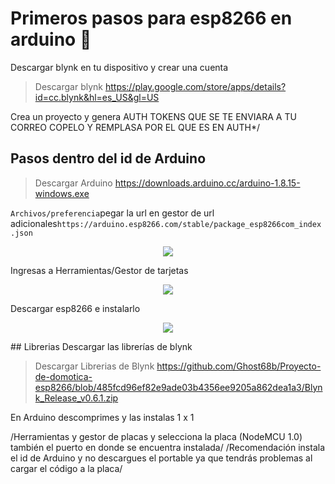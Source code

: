 # Primeros pasos para esp8266 en arduino 🚀

Descargar blynk en tu dispositivo y crear una cuenta
>Descargar blynk https://play.google.com/store/apps/details?id=cc.blynk&hl=es_US&gl=US

Crea un proyecto y genera AUTH TOKENS QUE SE TE ENVIARA A TU CORREO COPELO Y REMPLASA POR EL QUE ES EN AUTH*/

## Pasos dentro del id de Arduino

>Descargar Arduino https://downloads.arduino.cc/arduino-1.8.15-windows.exe

```Archivos/preferencia```pegar la url en gestor de url adicionales```https://arduino.esp8266.com/stable/package_esp8266com_index.json```

<p align="center"><img src="https://github.com/Ghost68b/Proyecto-de-domotica-esp8266/blob/7d35a34348e3bae0d8403c4d7281594489500574/Imagenes/Agregar%20url1.png"/></p> 

Ingresas a Herramientas/Gestor de tarjetas  
<p align="center"><img src="https://github.com/Ghost68b/Proyecto-de-domotica-esp8266/blob/7d35a34348e3bae0d8403c4d7281594489500574/Imagenes/Agregar%20url1.png"/></p>
Descargar esp8266 e instalarlo
<p align="center"><img src="https://github.com/Ghost68b/Proyecto-de-domotica-esp8266/blob/7d35a34348e3bae0d8403c4d7281594489500574/Imagenes/Agregar%20url1.png"/></p>
## Librerias
Descargar las librerías de blynk

>Descargar Librerias de Blynk https://github.com/Ghost68b/Proyecto-de-domotica-esp8266/blob/485fcd96ef82e9ade03b4356ee9205a862dea1a3/Blynk_Release_v0.6.1.zip

En Arduino descomprimes y las instalas 1 x 1

/Herramientas y gestor de placas y selecciona la placa (NodeMCU 1.0) también el puerto en donde se encuentra instalada/
/Recomendación instala el id de Arduino y no descargues el portable ya que tendrás problemas al cargar el código a la placa/

